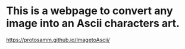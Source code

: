 # This is a webpage to convert any image into an Ascii characters art.

https://protosamm.github.io/ImagetoAscii/
